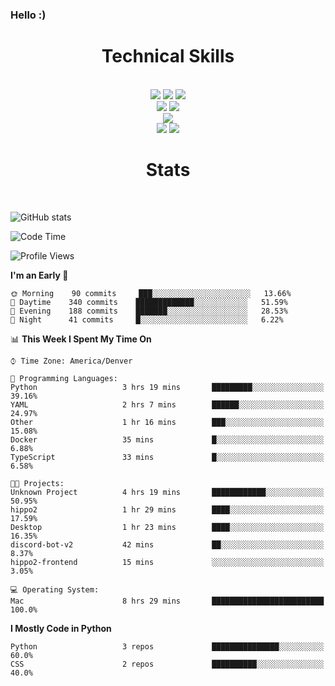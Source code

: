 ### Hello :)

<div align='center'>
  <h1>Technical Skills</h1><br>
  <img src = "https://img.shields.io/badge/-HTML5-E34F26?style=flat&logo=html5&logoColor=white"> <img src = "https://img.shields.io/badge/-CSS3-1572B6?style=flat&logo=css3&logoColor=white"> <img src="https://img.shields.io/badge/-Bootstrap-563D7C?style=flat&logo=bootstrap&logoColor=white"> <br />
  <img src="https://img.shields.io/badge/-django-black?style=flat&logo=django"> <img src="https://img.shields.io/badge/-Flask-0d7963?style=flat&logo=flask&logoColor=white"> <br/>
  <img src="https://img.shields.io/badge/-Python%203-black?style=flat&logo=python&logoColor=white"> <br/>
  <img src="https://img.shields.io/badge/-Problem%20Solving-ffa804?style=flat"> <img src="https://img.shields.io/badge/-Database%20Management-4d008f?style=flat"> <br>
</div>

<div align='center'>
  <h1>Stats</h1><br>
</div>

![GitHub stats](https://github-readme-stats.vercel.app/api?username=neverabsolute&count_private=true&include_all_commits=true&bg_color=0D1117&text_color=F3F3F3&title_color=E1E1E1)

<!--START_SECTION:waka-->
![Code Time](http://img.shields.io/badge/Code%20Time-491%20hrs%2032%20mins-blue)

![Profile Views](http://img.shields.io/badge/Profile%20Views-1-blue)

**I'm an Early 🐤** 

```text
🌞 Morning    90 commits     ███░░░░░░░░░░░░░░░░░░░░░░   13.66% 
🌆 Daytime    340 commits    █████████████░░░░░░░░░░░░   51.59% 
🌃 Evening    188 commits    ███████░░░░░░░░░░░░░░░░░░   28.53% 
🌙 Night      41 commits     █░░░░░░░░░░░░░░░░░░░░░░░░   6.22%

```


📊 **This Week I Spent My Time On** 

```text
⌚︎ Time Zone: America/Denver

💬 Programming Languages: 
Python                   3 hrs 19 mins       █████████░░░░░░░░░░░░░░░░   39.16% 
YAML                     2 hrs 7 mins        ██████░░░░░░░░░░░░░░░░░░░   24.97% 
Other                    1 hr 16 mins        ███░░░░░░░░░░░░░░░░░░░░░░   15.08% 
Docker                   35 mins             █░░░░░░░░░░░░░░░░░░░░░░░░   6.88% 
TypeScript               33 mins             █░░░░░░░░░░░░░░░░░░░░░░░░   6.58%

🐱‍💻 Projects: 
Unknown Project          4 hrs 19 mins       ████████████░░░░░░░░░░░░░   50.95% 
hippo2                   1 hr 29 mins        ████░░░░░░░░░░░░░░░░░░░░░   17.59% 
Desktop                  1 hr 23 mins        ████░░░░░░░░░░░░░░░░░░░░░   16.35% 
discord-bot-v2           42 mins             ██░░░░░░░░░░░░░░░░░░░░░░░   8.37% 
hippo2-frontend          15 mins             ░░░░░░░░░░░░░░░░░░░░░░░░░   3.05%

💻 Operating System: 
Mac                      8 hrs 29 mins       █████████████████████████   100.0%

```

**I Mostly Code in Python** 

```text
Python                   3 repos             ███████████████░░░░░░░░░░   60.0% 
CSS                      2 repos             ██████████░░░░░░░░░░░░░░░   40.0%

```



<!--END_SECTION:waka-->
